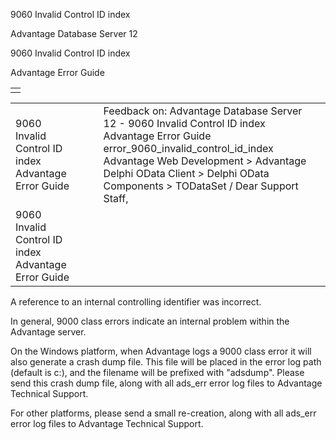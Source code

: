 9060 Invalid Control ID index




Advantage Database Server 12  

9060 Invalid Control ID index

Advantage Error Guide

|  |
| --- |
|  |

|  |  |  |  |  |
| --- | --- | --- | --- | --- |
| 9060 Invalid Control ID index  Advantage Error Guide |  |  | Feedback on: Advantage Database Server 12 - 9060 Invalid Control ID index Advantage Error Guide error\_9060\_invalid\_control\_id\_index Advantage Web Development > Advantage Delphi OData Client > Delphi OData Components > TODataSet / Dear Support Staff, |  |
| 9060 Invalid Control ID index  Advantage Error Guide |  |  |  |  |

A reference to an internal controlling identifier was incorrect.

In general, 9000 class errors indicate an internal problem within the Advantage server.

On the Windows platform, when Advantage logs a 9000 class error it will also generate a crash dump file. This file will be placed in the error log path (default is c:\), and the filename will be prefixed with "adsdump". Please send this crash dump file, along with all ads\_err error log files to Advantage Technical Support.

For other platforms, please send a small re-creation, along with all ads\_err error log files to Advantage Technical Support.